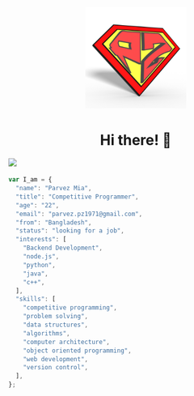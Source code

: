 <!-- logo centered -->
<h1 align="center">
  <img src="logo.jpg" alt="logo" width="200" height="200"/>
</h1>

<h1 align="center">Hi there! 👋</h1>

![](https://visitor-badge.laobi.icu/badge?page_id=pz1971.pz1971)


```javascript
var I_am = {
  "name": "Parvez Mia",
  "title": "Competitive Programmer",
  "age": "22",
  "email": "parvez.pz1971@gmail.com",
  "from": "Bangladesh",
  "status": "looking for a job",
  "interests": [
    "Backend Development",
    "node.js",
    "python",
    "java",
    "c++",
  ],
  "skills": [
    "competitive programming",
    "problem solving",
    "data structures",
    "algorithms",
    "computer architecture",
    "object oriented programming",
    "web development",
    "version control",
  ],
};
```